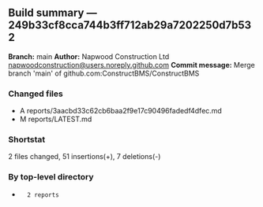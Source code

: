 ## Build summary — 249b33cf8cca744b3ff712ab29a7202250d7b532

**Branch:** main
**Author:** Napwood Construction Ltd <napwoodconstruction@users.noreply.github.com>
**Commit message:** Merge branch 'main' of github.com:ConstructBMS/ConstructBMS

### Changed files
 - A	reports/3aacbd33c62cb6baa2f9e17c90496fadedf4dfec.md
 - M	reports/LATEST.md

### Shortstat
 2 files changed, 51 insertions(+), 7 deletions(-)

### By top-level directory
 -       2 reports
